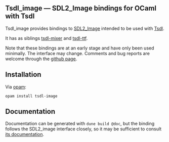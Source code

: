 Tsdl\_image — SDL2\_Image bindings for OCaml with Tsdl
------------------------------------------------------

Tsdl\_image provides bindings to
[SDL2_Image](https://www.libsdl.org/projects/SDL_image/) intended to
be used with [Tsdl](http://erratique.ch/software/tsdl).

It has as siblings [tsdl-mixer](https://github.com/sanette/tsdl-mixer)
and [tsdl-ttf](https://github.com/sanette/tsdl-ttf).

Note that these bindings are at an early stage and have only been used
minimally.  The interface may change.  Comments and bug reports are
welcome through the [github page](https://github.com/sanette/tsdl-image).

## Installation

Via [opam](https://opam.ocaml.org/):

    opam install tsdl-image

## Documentation

Documentation can be generated with `dune build @doc`, but the binding
follows the SDL2_image interface closely, so it may be sufficient to
consult
[its documentation](https://www.libsdl.org/projects/SDL_image/docs/index.html).
